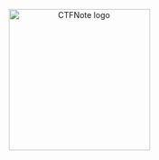 <p align="center">
  <a href="https://github.com/TFNS/CTFNote">
    <img src="https://raw.githubusercontent.com/TFNS/CTFNote/01376949a4950c670224506b0b22b44224a24938/front/public/favicon.svg" alt="CTFNote logo" title="CTFNote" width="250"/>
  </a>
<p/>
